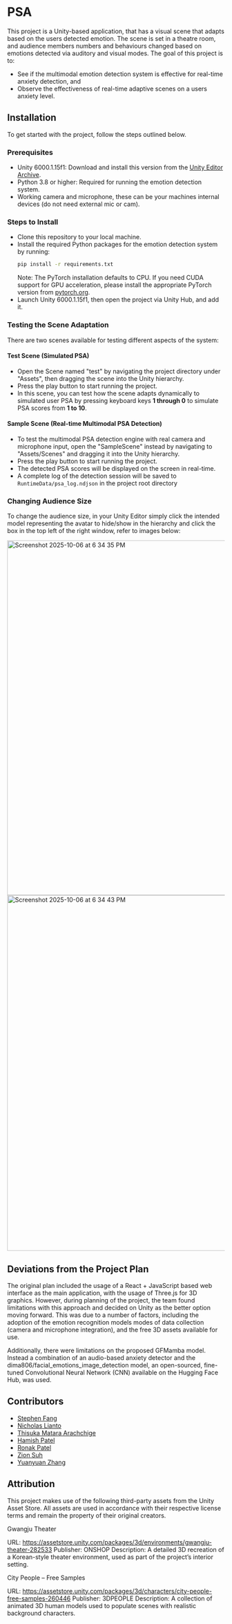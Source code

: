 # PSA

This project is a Unity-based application, that has a visual scene that adapts based on the users detected emotion. The scene is set in a theatre room, and audience members numbers and behaviours changed based on emotions detected via auditory and visual modes. The goal of this project is to:

- See if the multimodal emotion detection system is effective for real-time anxiety detection, and  
- Observe the effectiveness of real-time adaptive scenes on a users anxiety level.

## Installation

To get started with the project, follow the steps outlined below.

### Prerequisites

- Unity 6000.1.15f1: Download and install this version from the [Unity Editor Archive](https://unity.com/releases/editor/archive).
- Python 3.8 or higher: Required for running the emotion detection system.
- Working camera and microphone, these can be your machines internal devices (do not need external mic or cam).

### Steps to Install

- Clone this repository to your local machine.
- Install the required Python packages for the emotion detection system by running:
  ```bash
  pip install -r requirements.txt
  ```
  Note: The PyTorch installation defaults to CPU. If you need CUDA support for GPU acceleration, please install the appropriate PyTorch version from [pytorch.org](https://pytorch.org).
- Launch Unity 6000.1.15f1, then open the project via Unity Hub, and add it.

### Testing the Scene Adaptation

There are two scenes available for testing different aspects of the system:

#### Test Scene (Simulated PSA)
- Open the Scene named "test" by navigating the project directory under "Assets", then dragging the scene into the Unity hierarchy.
- Press the play button to start running the project.
- In this scene, you can test how the scene adapts dynamically to simulated user PSA by pressing keyboard keys **1 through 0** to simulate PSA scores from **1 to 10**.

#### Sample Scene (Real-time Multimodal PSA Detection)
- To test the multimodal PSA detection engine with real camera and microphone input, open the "SampleScene" instead by navigating to "Assets/Scenes" and dragging it into the Unity hierarchy.
- Press the play button to start running the project.
- The detected PSA scores will be displayed on the screen in real-time.
- A complete log of the detection session will be saved to `RuntimeData/psa_log.ndjson` in the project root directory

### Changing Audience Size
To change the audience size, in your Unity Editor simply click the intended model representing the avatar to hide/show in the hierarchy and click the box in the top left of the right window, refer to images below:

<img width="1440" height="821" alt="Screenshot 2025-10-06 at 6 34 35 PM" src="https://github.com/user-attachments/assets/05318620-88aa-44a5-ac1a-70a516878c07" />
<img width="1439" height="823" alt="Screenshot 2025-10-06 at 6 34 43 PM" src="https://github.com/user-attachments/assets/eb7e4591-6366-4569-b52c-e71ce55132d4" />



## Deviations from the Project Plan

The original plan included the usage of a React + JavaScript based web interface as the main application, with the usage of Three.js for 3D graphics. However, during planning of the project, the team found limitations with this approach and decided on Unity as the better option moving forward. This was due to a number of factors, including the adoption of the emotion recognition models modes of data collection (camera and microphone integration), and the free 3D assets available for use.

Additionally, there were limitations on the proposed GFMamba model. Instead a combination of an audio-based anxiety detector and the dima806/facial_emotions_image_detection model, an open-sourced, fine-tuned Convolutional Neural Network (CNN) available on the Hugging Face Hub, was used.

## Contributors

- [Stephen Fang](https://github.com/shinramenisbae)
- [Nicholas Lianto](https://github.com/nlia656)
- [Thisuka Matara Arachchige](https://github.com/ThisukaM)
- [Hamish Patel](https://github.com/HamishPatel)
- [Ronak Patel](https://github.com/Ronak1605)
- [Zion Suh](https://github.com/zsuh3)
- [Yuanyuan Zhang](https://github.com/Hapy-Ismart)

## Attribution

This project makes use of the following third-party assets from the Unity Asset Store.
All assets are used in accordance with their respective license terms and remain the property of their original creators.

Gwangju Theater

URL: <https://assetstore.unity.com/packages/3d/environments/gwangju-theater-282533>
Publisher: ONSHOP
Description: A detailed 3D recreation of a Korean-style theater environment, used as part of the project’s interior setting.

City People – Free Samples

URL: <https://assetstore.unity.com/packages/3d/characters/city-people-free-samples-260446>
Publisher: 3DPEOPLE
Description: A collection of animated 3D human models used to populate scenes with realistic background characters.
